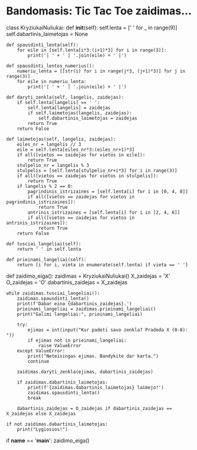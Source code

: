 # Bandomasis: Tic Tac Toe zaidimas...

class KryziukaiNuliukai:
    def __init__(self):
        self.lenta = [' ' for _ in range(9)]
        self.dabartinis_laimetojas = None

    def spausdinti_lenta(self):
        for eile in [self.lenta[i*3:(i+1)*3] for i in range(3)]:
            print('| ' + ' | '.join(eile) + ' |')

    def spausdinti_lentos_numerius():
        numeriu_lenta = [[str(i) for i in range(j*3, (j+1)*3)] for j in range(3)]
        for eile in numeriu_lenta:
            print('| ' + ' | '.join(eile) + ' |')

    def daryti_zenkla(self, langelis, zaidejas):
        if self.lenta[langelis] == ' ':
            self.lenta[langelis] = zaidejas
            if self.laimetojas(langelis, zaidejas):
                self.dabartinis_laimetojas = zaidejas
            return True
        return False

    def laimetojas(self, langelis, zaidejas):
        eiles_nr = langelis // 3
        eile = self.lenta[eiles_nr*3:(eiles_nr+1)*3]
        if all([vietos == zaidejas for vietos in eile]):
            return True
        stulpelio_nr = langelis % 3
        stulpelis = [self.lenta[stulpelio_nr+i*3] for i in range(3)]
        if all([vietos == zaidejas for vietos in stulpelis]):
            return True
        if langelis % 2 == 0:
            pagrindinis_istrizaines = [self.lenta[i] for i in [0, 4, 8]]
            if all([vietos == zaidejas for vietos in pagrindinis_istrizaines]):
                return True
            antrinis_istrizaines = [self.lenta[i] for i in [2, 4, 6]]
            if all([vietos == zaidejas for vietos in antrinis_istrizaines]):
                return True
        return False

    def tusciai_langeliai(self):
        return ' ' in self.lenta

    def prieinami_langeliai(self):
        return [i for i, vieta in enumerate(self.lenta) if vieta == ' ']


def zaidimo_eiga():
    zaidimas = KryziukaiNuliukai()
    X_zaidejas = 'X'
    O_zaidejas = 'O'
    dabartinis_zaidejas = X_zaidejas

    while zaidimas.tusciai_langeliai():
        zaidimas.spausdinti_lenta()
        print(f'Dabar eina {dabartinis_zaidejas}.')
        prieinami_langeliai = zaidimas.prieinami_langeliai()
        print("Galimi langeliai:", prieinami_langeliai)

        try:
            ejimas = int(input("Kur padeti savo zenkla? Pradeda X (0-8): "))
            if ejimas not in prieinami_langeliai:
                raise ValueError
        except ValueError:
            print("Neteisingas ejimas. Bandykite dar karta.")
            continue

        zaidimas.daryti_zenkla(ejimas, dabartinis_zaidejas)

        if zaidimas.dabartinis_laimetojas:
            print(f'{zaidimas.dabartinis_laimetojas} laimejo!')
            zaidimas.spausdinti_lenta()
            break

        dabartinis_zaidejas = O_zaidejas if dabartinis_zaidejas == X_zaidejas else X_zaidejas

    if not zaidimas.dabartinis_laimetojas:
        print("Lygiosios!")


if __name__ == '__main__':
    zaidimo_eiga()
